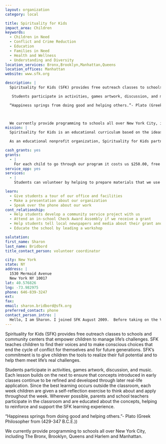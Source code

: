 ```yaml
---
layout: organization
category: local

title: Spirituality for Kids
impact_area: Children
keywords: 
  - Children in Need
  - Conflict and Crime Reduction
  - Education
  - Families in Need
  - Health and Wellness
  - Understanding and Diversity
location_services: Bronx,Brooklyn,Manhattan,Queens
location_offices: Manhattan
website: www.sfk.org

description: |
  Spirituality for Kids (SFK) provides free outreach classes to schools and community centers that empower children to manage life’s challenges.  SFK teaches children to find their voices and to make conscious choices that end the cycle of conflict for themselves and for future generations.  SFK’s commitment is to give children the tools to realize their full potential and to help them meet life’s real challenges.

   Students participate in activities, games artwork, discussion, and music.  Each lesson builds on the next to ensure that concepts introduced in early classes continue to be refined and developed through later real-life application.  Since the best learning occurs outside the classroom, each week children are given a self-reflection exercise to think about and apply throughout the week.  Wherever possible, parents and school teachers participate in the classroom and are educated about the concepts, helping to reinforce and support the SFK learning experience. 

  “Happiness springs from doing good and helping others.”- Plato (Greek Philosopher from (429-347 B.C.E.))

  

  We currently provide programming to schools all over New York City, including The Bronx, Brooklyn, Queens and Harlem and Manhattan.
mission: |
  Spirituality for Kids is an educational curriculum based on the ideas of sharing, cause and effec­t and the universal human truths. Regardless of personal faith, we teach the human spirit to find its individual voice and empower it to make conscious choices throughout life, beginning in childhood.

  As an educational nonprofit organization, Spirituality for Kids partners with educators, schools and organizations to teach tools to assist children in making choices to change their course and benefit future ge­nerations.

cash_grants: yes
grants: 
  - |
    For each child to go through our program it costs us $250.00, free of charge for each student.
service_opp: yes
services: 
  - |
    Students can volunteer by helping to prepare materials that we use in our classrooms.

learn: 
  - Give students a tour of our office and facilities
  - Make a presentation about our organization
  - Speak over the phone about our work
cont_relationship: 
  - Help students develop a community service project with us
  - Attend an in-school Check Award Assembly if we receive a grant
  - Help students tell local newspapers and media about their grant and/or project with us
  - Educate the school by leading a workshop

salutation: 
first_name: Sharon
last_name: Bridbord
title_contact_person: volunteer coordinator

city: New York
state: NY
address: |
  1530 Mermaid Avenue     
  New York NY 10017
lat: 40.576826
lng: -73.982975
phone: 646-839-3247
ext: 
fax: 
email: sharon.bridbord@sfk.org
preferred_contact: phone
contact_person_intro: |
  Hello, I am Sharon. I joined SFK August 2009.  Before taking on the Volunteer Coordinator position, I had volunteered with the program and found it so incredibly rewarding on many levels.  All that is taught through SFK curriculum are tools that I use as an adult and teachings.  My experience with SFK has been one of the most rewarding things in my life.  I am very excited for this opportunity to work with the students participating in Penny Harvest.
---
```

Spirituality for Kids (SFK) provides free outreach classes to schools and community centers that empower children to manage life’s challenges.  SFK teaches children to find their voices and to make conscious choices that end the cycle of conflict for themselves and for future generations.  SFK’s commitment is to give children the tools to realize their full potential and to help them meet life’s real challenges.

 Students participate in activities, games artwork, discussion, and music.  Each lesson builds on the next to ensure that concepts introduced in early classes continue to be refined and developed through later real-life application.  Since the best learning occurs outside the classroom, each week children are given a self-reflection exercise to think about and apply throughout the week.  Wherever possible, parents and school teachers participate in the classroom and are educated about the concepts, helping to reinforce and support the SFK learning experience. 

“Happiness springs from doing good and helping others.”- Plato (Greek Philosopher from (429-347 B.C.E.))



We currently provide programming to schools all over New York City, including The Bronx, Brooklyn, Queens and Harlem and Manhattan.